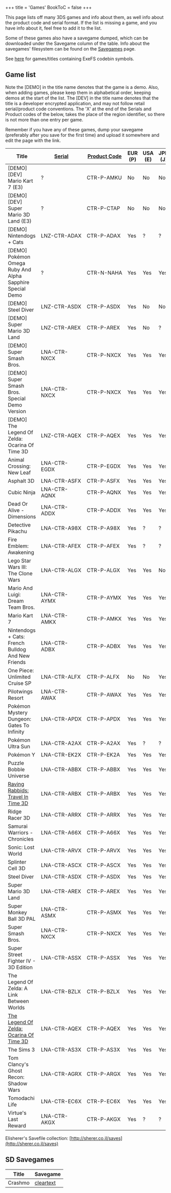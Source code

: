 +++
title = 'Games'
BookToC = false
+++

This page lists off many 3DS games and info about them, as well info
about the product code and serial format. If the list is missing a game,
and you have info about it, feel free to add it to the list.

Some of these games also have a savegame dumped, which can be downloaded
under the Savegame column of the table. Info about the savegames'
filesystem can be found on the [Savegames](Savegames "wikilink") page.

See [here](Titles_With_Code_Symbols "wikilink") for games/titles
containing ExeFS codebin symbols.

## Game list

Note the \[DEMO\] in the title name denotes that the game is a demo.
Also, when adding games, please keep them in alphabetical order, keeping
demos at the start of the list. The \[DEV\] in the title name denotes
that the title is a developer encrypted application, and may not follow
retail serial/product code conventions. The 'X' at the end of the
Serials and Product codes of the below, takes the place of the region
identifier, so there is not more than one entry per game.

Remember if you have any of these games, dump your savegame (preferably
after you save for the first time) and upload it somewhere and edit the
page with the link.

| Title                                                                                         | <div style="width:8rem">[Serial](Serials "wikilink")</div> | <div style="width:7rem">[Product Code](Serials#Product_Code "wikilink")</div> | EUR (P) | USA (E) | JPN (J) | ROM Size | FLASH Size | FLASH ID | FLASH Chip \# | Savegame                                                                                                                                              |
|-----------------------------------------------------------------------------------------------|------------------------------|---------------------------------------------------------------|---------|---------|---------|----------|------------|----------|---------------|-------------------------------------------------------------------------------------------------------------------------------------------------------|
| \[DEMO\]\[DEV\] Mario Kart 7 (E3)                                                             | ?                            | CTR-P-AMKU                                                    | No      | No      | No      | ?        | ?          | ?        | ?             | ?                                                                                                                                                     |
| \[DEMO\]\[DEV\] Super Mario 3D Land (E3)                                                      | ?                            | CTR-P-CTAP                                                    | No      | No      | No      | ?        | ?          | ?        | ?             | ?                                                                                                                                                     |
| \[DEMO\] Nintendogs + Cats                                                                    | LNZ-CTR-ADAX                 | CTR-P-ADAX                                                    | Yes     | ?       | ?       | ?        | 128kByte   | 0xC22211 | 25L1001       | ?                                                                                                                                                     |
| \[DEMO\] Pokémon Omega Ruby And Alpha Sapphire Special Demo                                   | ?                            | CTR-N-NAHA                                                    | Yes     | Yes     | Yes     | 2GBit    | 1MByte     | ?        | ?             | ?                                                                                                                                                     |
| \[DEMO\] Steel Diver                                                                          | LNZ-CTR-ASDX                 | CTR-P-ASDX                                                    | Yes     | No      | No      | ?        | ?          | ?        | ?             | ?                                                                                                                                                     |
| \[DEMO\] Super Mario 3D Land                                                                  | LNZ-CTR-AREX                 | CTR-P-AREX                                                    | Yes     | No      | ?       | ?        | ?          | ?        | ?             | ?                                                                                                                                                     |
| \[DEMO\] Super Smash Bros.                                                                    | LNA-CTR-NXCX                 | CTR-P-NXCX                                                    | Yes     | Yes     | Yes     | 2GBit    | 512kByte   | ?        | ?             | ?                                                                                                                                                     |
| \[DEMO\] Super Smash Bros. Special Demo Version                                               | LNA-CTR-NXCX                 | CTR-P-NXCX                                                    | Yes     | Yes     | Yes     | 2Gbit    | 512kByte   | ?        | ?             | ?                                                                                                                                                     |
| \[DEMO\] The Legend Of Zelda: Ocarina Of Time 3D                                              | LNZ-CTR-AQEX                 | CTR-P-AQEX                                                    | Yes     | Yes     | Yes     | ?        | ?          | ?        | ?             | ?                                                                                                                                                     |
| Animal Crossing: New Leaf                                                                     | LNA-CTR-EGDX                 | CTR-P-EGDX                                                    | Yes     | Yes     | Yes     | 8GBit    | 10MByte    | ?        | ?             | ?                                                                                                                                                     |
| Asphalt 3D                                                                                    | LNA-CTR-ASFX                 | CTR-P-ASFX                                                    | Yes     | Yes     | Yes     | 4GBit    | 128kByte   | ?        | ?             | ?                                                                                                                                                     |
| Cubic Ninja                                                                                   | LNA-CTR-AQNX                 | CTR-P-AQNX                                                    | Yes     | Yes     | Yes     | 1GBit    | 128kByte   | ?        | ?             | ?                                                                                                                                                     |
| Dead Or Alive - Dimensions                                                                    | LNA-CTR-ADDX                 | CTR-P-ADDX                                                    | Yes     | Yes     | Yes     | 16GBit   | 128kByte   | 0xC22211 | 25L1001       | ?                                                                                                                                                     |
| Detective Pikachu                                                                             | LNA-CTR-A98X                 | CTR-P-A98X                                                    | Yes     | ?       | ?       | 16GBit   | 512KByte   | 0xC22213 | ?             | ?                                                                                                                                                     |
| Fire Emblem: Awakening                                                                        | LNA-CTR-AFEX                 | CTR-P-AFEX                                                    | Yes     | ?       | ?       | 16GBit   | 512KByte   | 0xC22213 | ?             | ?                                                                                                                                                     |
| Lego Star Wars III: The Clone Wars                                                            | LNA-CTR-ALGX                 | CTR-P-ALGX                                                    | Yes     | Yes     | No      | 4GBit    | 128kByte   | 0xC22211 | 25L1001       | ?                                                                                                                                                     |
| Mario And Luigi: Dream Team Bros.                                                             | LNA-CTR-AYMX                 | CTR-P-AYMX                                                    | Yes     | Yes     | Yes     | 8GBit    | 512kByte   | ?        | ?             | ?                                                                                                                                                     |
| Mario Kart 7                                                                                  | LNA-CTR-AMKX                 | CTR-P-AMKX                                                    | Yes     | Yes     | Yes     | 8GBit    | 512kByte   | ?        | ?             | ?                                                                                                                                                     |
| Nintendogs + Cats: French Bulldog And New Friends                                             | LNA-CTR-ADBX                 | CTR-P-ADBX                                                    | Yes     | Yes     | Yes     | 4GBit    | 512kByte   | 0xC22213 | 25L4001       | ?                                                                                                                                                     |
| One Piece: Unlimited Cruise SP                                                                | LNA-CTR-ALFX                 | CTR-P-ALFX                                                    | No      | No      | Yes     | 4GBit    | 128kByte   | 0xC22211 | 25L1001       | ?                                                                                                                                                     |
| Pilotwings Resort                                                                             | LNA-CTR-AWAX                 | CTR-P-AWAX                                                    | Yes     | Yes     | Yes     | 1GBit    | 128kByte   | 0xC22211 | 25L1001       | ?                                                                                                                                                     |
| Pokémon Mystery Dungeon: Gates To Infinity                                                    | LNA-CTR-APDX                 | CTR-P-APDX                                                    | Yes     | Yes     | Yes     | 8GBit    | 512kByte   | ?        | ?             | ?                                                                                                                                                     |
| Pokémon Ultra Sun                                                                             | LNA-CTR-A2AX                 | CTR-P-A2AX                                                    | Yes     | ?       | ?       | 32GBit   | 1MByte     | 0xC22214 | ?             | ?                                                                                                                                                     |
| Pokémon Y                                                                                     | LNA-CTR-EK2X                 | CTR-P-EK2A                                                    | Yes     | Yes     | Yes     | 2GBit    | 1MByte     | ?        | ?             | ?                                                                                                                                                     |
| Puzzle Bobble Universe                                                                        | LNA-CTR-ABBX                 | CTR-P-ABBX                                                    | Yes     | Yes     | Yes     | 4GBit    | 128kByte   | 0xC22211 | 25L1001       | ?                                                                                                                                                     |
| [Raving Rabbids: Travel In Time 3D](Raving_Rabbids:_Travel_In_Time_3D "wikilink")             | LNA-CTR-ARBX                 | CTR-P-ARBX                                                    | Yes     | Yes     | Yes     | 2GBit    | 128kByte   | 0xC22211 | 25L1001       | [de](http://dl.dropbox.com/u/7830918/3DS%20Upload/decrypted.bin)/[en](http://dl.dropbox.com/u/7830918/3DS%20Upload/encrypted.bin)                     |
| Ridge Racer 3D                                                                                | LNA-CTR-ARRX                 | CTR-P-ARRX                                                    | Yes     | Yes     | Yes     | 8GBit    | 512kByte   | 0xC22213 | 25L4001       | ?                                                                                                                                                     |
| Samurai Warriors - Chronicles                                                                 | LNA-CTR-A66X                 | CTR-P-A66X                                                    | Yes     | Yes     | Yes     | 16GBit   | 512kByte   | 0xC22213 | 25L4001       | ?                                                                                                                                                     |
| Sonic: Lost World                                                                             | LNA-CTR-ARVX                 | CTR-P-ARVX                                                    | Yes     | Yes     | Yes     | 16GBit   | 128kByte   | ?        | ?             | ?                                                                                                                                                     |
| Splinter Cell 3D                                                                              | LNA-CTR-ASCX                 | CTR-P-ASCX                                                    | Yes     | Yes     | Yes     | 16Gbit   | 128kByte   | 0xC22211 | 25L1001       | ?                                                                                                                                                     |
| Steel Diver                                                                                   | LNA-CTR-ASDX                 | CTR-P-ASDX                                                    | Yes     | Yes     | Yes     | 2GBit    | 512kByte   | 0xC22213 | 25L4001       | [de](http://dl.dropbox.com/u/32759832/3DS_saves/Steel_Diver/decrypted.sav)/[en](http://dl.dropbox.com/u/32759832/3DS_saves/Steel_Diver/encrypted.sav) |
| Super Mario 3D Land                                                                           | LNA-CTR-AREX                 | CTR-P-AREX                                                    | Yes     | Yes     | Yes     | 4GBit    | 128kByte   | 0xC22211 | 25L1001       | ?                                                                                                                                                     |
| Super Monkey Ball 3D PAL                                                                      | LNA-CTR-ASMX                 | CTR-P-ASMX                                                    | Yes     | Yes     | Yes     | 2GBit    | 128kByte   | 0xC22211 | 25L1001       | ?                                                                                                                                                     |
| Super Smash Bros.                                                                             | LNA-CTR-NXCX                 | CTR-P-NXCX                                                    | Yes     | Yes     | Yes     | 16GBit   | 512kByte   | ?        | ?             | ?                                                                                                                                                     |
| Super Street Fighter IV - 3D Edition                                                          | LNA-CTR-ASSX                 | CTR-P-ASSX                                                    | Yes     | Yes     | Yes     | 16GBit   | 128kByte   | 0xC22211 | 25L1001       | ?                                                                                                                                                     |
| The Legend Of Zelda: A Link Between Worlds                                                    | LNA-CTR-BZLX                 | CTR-P-BZLX                                                    | Yes     | Yes     | Yes     | 8GBit    | 128kByte   | ?        | ?             | ?                                                                                                                                                     |
| [The Legend Of Zelda: Ocarina Of Time 3D](The_Legend_Of_Zelda:_Ocarina_Of_Time_3D "wikilink") | LNA-CTR-AQEX                 | CTR-P-AQEX                                                    | Yes     | Yes     | Yes     | 4GBit    | 128kByte   | 0xC22211 | 25L1001       | [de](http://dl.dropbox.com/u/32759832/3DS_saves/Zelda_OoT/decrypted.sav)/[en](http://dl.dropbox.com/u/32759832/3DS_saves/Zelda_OoT/encrypted.sav)     |
| The Sims 3                                                                                    | LNA-CTR-AS3X                 | CTR-P-AS3X                                                    | Yes     | Yes     | Yes     | 4GBit    | 512kByte   | 0xC22213 | 25L4001       | ?                                                                                                                                                     |
| Tom Clancy's Ghost Recon: Shadow Wars                                                         | LNA-CTR-AGRX                 | CTR-P-ARGX                                                    | Yes     | Yes     | Yes     | 2GBit    | 128kByte   | 0xC22211 | 25L1001       | ?                                                                                                                                                     |
| Tomodachi Life                                                                                | LNA-CTR-EC6X                 | CTR-P-EC6X                                                    | Yes     | Yes     | Yes     | ?        | ?          | ?        | ?             | ?                                                                                                                                                     |
| Virtue's Last Reward                                                                          | LNA-CTR-AKGX                 | CTR-P-AKGX                                                    | Yes     | ?       | ?       | 4GBit    | 128KByte   | 0xC22211 | ?             | ?                                                                                                                                                     |

Elisherer's Savefile collection:
[http://sherer.co.il/saves](http://sherer.co.il/saves)

## SD Savegames

| Title   | Savegame                                                       |
|---------|----------------------------------------------------------------|
| Crashmo | [cleartext](https://dl.dropbox.com/u/20520664/crashmo_usa.sav) |
